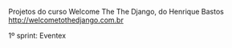 Projetos do curso Welcome The The Django, do Henrique Bastos
http://welcometothedjango.com.br

1º sprint: Eventex

